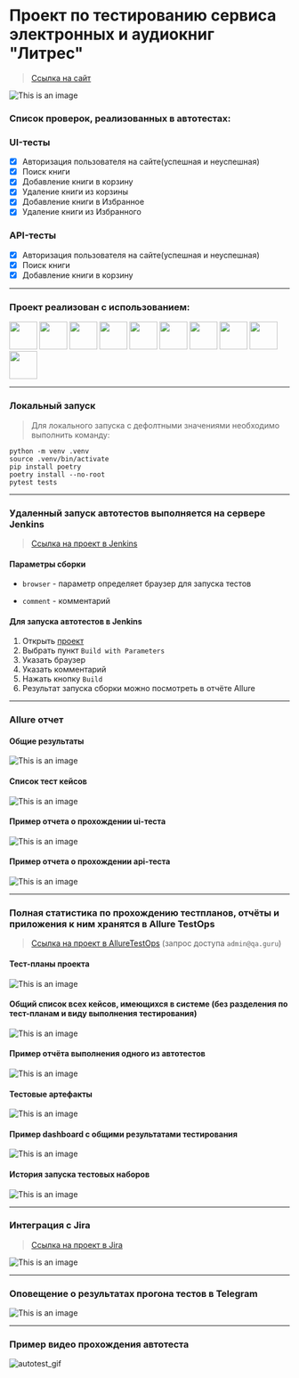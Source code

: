 <h1> Проект по тестированию сервиса электронных и аудиокниг "Литрес"</h1>

> <a target="_blank" href="https://www.litres.ru">Ссылка на сайт</a>

![This is an image](design/image/litres_page.png)

<h3> Список проверок, реализованных в автотестах:</h3>

### UI-тесты
- [x] Авторизация пользователя на сайте(успешная и неуспешная)
- [x] Поиск книги
- [x] Добавление книги в корзину
- [x] Удаление книги из корзины
- [x] Добавление книги в Избранное
- [x] Удаление книги из Избранного

### API-тесты
- [x] Авторизация пользователя на сайте(успешная и неуспешная)
- [x] Поиск книги
- [x] Добавление книги в корзину

----
### Проект реализован с использованием:
<img src="design/icons/python-original.svg" width="50"> <img src="design/icons/pytest.png" width="50"> <img src="design/icons/intellij_pycharm.png" width="50"> <img src="design/icons/selene.png" width="50"> <img src="design/icons/selenoid.png" width="50"> <img src="design/icons/jenkins.png" width="50"> <img src="design/icons/allure_report.png" width="50"> <img src="design/icons/allure_testops.png" width="50"> <img src="design/icons/tg.png" width="50"> <img src="design/icons/jira.png" width="50">

----
### Локальный запуск
> Для локального запуска с дефолтными значениями необходимо выполнить команду:
```
python -m venv .venv
source .venv/bin/activate
pip install poetry
poetry install --no-root
pytest tests
```

----
### Удаленный запуск автотестов выполняется на сервере Jenkins
> <a target="_blank" href="https://jenkins.autotests.cloud/job/LitresTestProject/">Ссылка на проект в Jenkins</a>

#### Параметры сборки

* `browser` - параметр определяет браузер для запуска тестов

* `comment` - комментарий


#### Для запуска автотестов в Jenkins

1. Открыть <a target="_blank" href="https://jenkins.autotests.cloud/job/LitresTestProject/">проект</a>
2. Выбрать пункт `Build with Parameters`
3. Указать браузер
4. Указать комментарий
5. Нажать кнопку `Build`
6. Результат запуска сборки можно посмотреть в отчёте Allure

----
### Allure отчет


#### Общие результаты
![This is an image](design/image/allure_report_overview.png)
#### Список тест кейсов
![This is an image](design/image/allure_report.png)
#### Пример отчета о прохождении ui-теста
![This is an image](design/image/example_test_ui_allure.png)
#### Пример отчета о прохождении api-теста
![This is an image](design/image/example_test_api_allure.png)

----
### Полная статистика по прохождению тестпланов, отчёты и приложения к ним хранятся в Allure TestOps
> <a target="_blank" href="https://allure.autotests.cloud/project/3942/dashboards">Ссылка на проект в AllureTestOps</a> (запрос доступа `admin@qa.guru`)

#### Тест-планы проекта
![This is an image](design/image/allure_TestOps_test_plans.png)

#### Общий список всех кейсов, имеющихся в системе (без разделения по тест-планам и виду выполнения тестирования)
![This is an image](design/image/allure_TestOps_test_cases.png)

#### Пример отчёта выполнения одного из автотестов
![This is an image](design/image/example_autotests_allure_TestOps.png)

#### Тестовые артефакты
![This is an image](design/image/allure_TestOps_attachment.png)

#### Пример dashboard с общими результатами тестирования
![This is an image](design/image/allure_TestOps_dashboard.png)

#### История запуска тестовых наборов
![This is an image](design/image/allure_TestOps_launches.png)

----
### Интеграция с Jira
> <a target="_blank" href="https://jira.autotests.cloud/browse/HOMEWORK-1045">Ссылка на проект в Jira</a>

![This is an image](design/image/jira.png)

----
### Оповещение о результатах прогона тестов в Telegram
![This is an image](design/image/tg_notification.png)

----
### Пример видео прохождения автотеста
![autotest_gif](design/image/autotest.gif)
